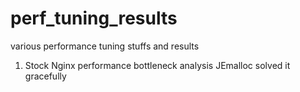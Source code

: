 # perf_tuning_results
various performance tuning stuffs and results

1. Stock Nginx performance bottleneck analysis
   JEmalloc solved it gracefully
